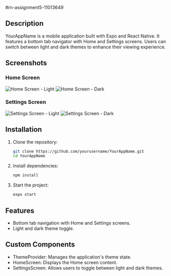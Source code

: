 #rn-assignment5-11013649

## Description

YourAppName is a mobile application built with Expo and React Native. It features a bottom tab navigator with Home and Settings screens. Users can switch between light and dark themes to enhance their viewing experience.

## Screenshots

### Home Screen

![Home Screen - Light](../assets/sc)
![Home Screen - Dark](./assets/screenshots/home_dark.png)

### Settings Screen

![Settings Screen - Light](./assets/screenshots/settings_light.png)
![Settings Screen - Dark](./assets/screenshots/settings_dark.png)

## Installation

1. Clone the repository:

   ```bash
   git clone https://github.com/yourusername/YourAppName.git
   cd YourAppName
   ```

2. Install dependencies:

   ```bash
   npm install
   ```

3. Start the project:
   ```bash
   expo start
   ```

## Features

- Bottom tab navigation with Home and Settings screens.
- Light and dark theme toggle.

## Custom Components

- ThemeProvider: Manages the application's theme state.
- HomeScreen: Displays the Home screen content.
- SettingsScreen: Allows users to toggle between light and dark themes.
